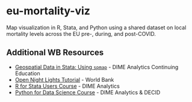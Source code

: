 # eu-mortality-viz

Map visualization in R, Stata, and Python using a shared dataset on local mortality levels across the EU pre-, during, and post-COVID.

## Additional WB Resources

- [Geospatial Data in Stata: Using `spmap`](https://osf.io/tcfvb) - DIME Analytics Continuing Education
- [Open Night Lights Tutorial](https://worldbank.github.io/OpenNightLights/welcome.html) - World Bank
- [R for Stata Users Course](https://github.com/worldbank/dime-r-training) - DIME Analytics
- [Python for Data Science Course](https://github.com/worldbank/dec-python-course) - DIME Analytics & DECID
